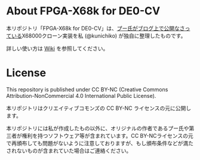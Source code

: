 # About FPGA-X68k for DE0-CV

本リポジトリ「FPGA-X68k for DE0-CV」は、[プー氏がブログ上で公開なさっている](http://fpga8801.seesaa.net)X68000クローン実装を私 (@kunichiko) が独自に整理したものです。

詳しい使い方は [Wiki](https://github.com/kunichiko/FPGA-X68k-DE0CV/wiki) を参照してください。

# License

This repository is published under CC BY-NC (Creative Commons Attribution-NonCommercial 4.0 International Public License).

本リポジトリはクリエイティブコモンズの CC BY-NC ライセンスの元に公開します。

本リポジトリには私が作成したもの以外に、オリジナルの作者であるプー氏や第三者が権利を持つソフトウェア等が含まれています。CC BY-NCライセンスの元で再頒布しても問題がないように注意しておりますが、もし頒布条件などが満たされないものが含まれていた場合はご連絡ください。
